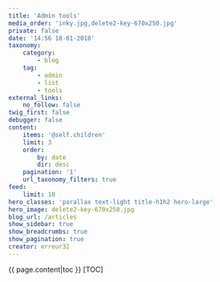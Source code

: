 ```yaml
---
title: 'Admin tools'
media_order: 'inky.jpg,delete2-key-670x250.jpg'
private: false
date: '14:56 18-01-2018'
taxonomy:
    category:
        - blog
    tag:
        - admin
        - list
        - tools
external_links:
    no_follow: false
twig_first: false
debugger: false
content:
    items: '@self.children'
    limit: 3
    order:
        by: date
        dir: desc
    pagination: '1'
    url_taxonomy_filters: true
feed:
    limit: 10
hero_classes: 'parallax text-light title-h1h2 hero-large'
hero_image: delete2-key-670x250.jpg
blog_url: /articles
show_sidebar: true
show_breadcrumbs: true
show_pagination: true
creator: erreur32
---
```


{{ page.content|toc }}
[TOC]